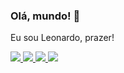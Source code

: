 ### Olá, mundo! 👋

Eu sou Leonardo, prazer!

<div>
  <a href="https://dev.to/envoy_/150-badges-for-github-pnk"><img src= "https://img.shields.io/badge/HTML5-E34F26?style=for-the-badge&logo=html5&logoColor=white"></img
  </a>
  <a href="https://dev.to/envoy_/150-badges-for-github-pnk"><img src= "https://img.shields.io/badge/CSS3-1572B6?style=for-the-badge&logo=css3&logoColor=white"></img
  </a>
  <a href="https://dev.to/envoy_/150-badges-for-github-pnk"><img src= "https://img.shields.io/badge/C%2B%2B-00599C?style=for-the-badge&logo=c%2B%2B&logoColor=white">       </img</a>
  <a href="https://dev.to/envoy_/150-badges-for-github-pnk"><img src= "https://img.shields.io/badge/JavaScript-323330?style=for-the-badge&logo=javascript&logoColor=F7DF1E"></img</a>
    <a href="https://img.shields.io/badge/Java-ED8B00?style=for-the-badge&logo=java&logoColor=white"></img</a>
</div>
